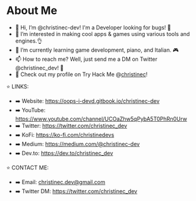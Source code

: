 # About Me

- 👋 Hi, I’m @christinec-dev! I'm a Developer looking for bugs! 🔎
- 👀 I’m interested in making cool apps & games using various tools and engines.👌
- 🌱 I’m currently learning game development, piano, and Italian. 🎮
- 📫 How to reach me? Well, just send me a DM on Twitter @christinec_dev! 💌
- 👾 Check out my profile on Try Hack Me @[christinec](https://tryhackme.com/p/christinec)!

⭐ LINKS: 
- ➡️ Website: https://oops-i-devd.gitbook.io/christinec-dev​
- ➡️ YouTube: https://www.youtube.com/channel/UCOaZhw5qPybA5T0PhRn0Urw
- ➡️ Twitter: https://twitter.com/christinec_dev 
- ➡️ KoFi: https://ko-fi.com/christinedevs 
- ➡️ Medium: https://medium.com/@christinec-dev 
- ➡️ Dev.to: https://dev.to/christinec_dev 

⭐ CONTACT ME: 
- ➡️ Email: christinec.dev@gmail.com
- ➡️ Twitter DM: https://twitter.com/christinec_dev
